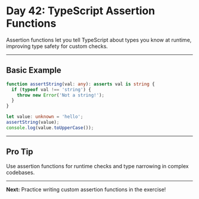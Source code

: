# Day 42: TypeScript Assertion Functions

Assertion functions let you tell TypeScript about types you know at runtime, improving type safety for custom checks.

---

## Basic Example
```ts
function assertString(val: any): asserts val is string {
  if (typeof val !== 'string') {
    throw new Error('Not a string!');
  }
}

let value: unknown = 'hello';
assertString(value);
console.log(value.toUpperCase());
```

---

## Pro Tip
Use assertion functions for runtime checks and type narrowing in complex codebases.

---

**Next:** Practice writing custom assertion functions in the exercise!
